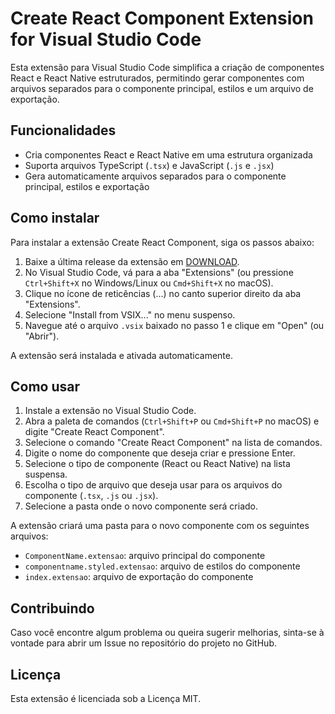 # Create React Component Extension for Visual Studio Code

Esta extensão para Visual Studio Code simplifica a criação de componentes React e React Native estruturados, permitindo gerar componentes com arquivos separados para o componente principal, estilos e um arquivo de exportação.

## Funcionalidades

- Cria componentes React e React Native em uma estrutura organizada
- Suporta arquivos TypeScript (`.tsx`) e JavaScript (`.js` e `.jsx`)
- Gera automaticamente arquivos separados para o componente principal, estilos e exportação

## Como instalar

Para instalar a extensão Create React Component, siga os passos abaixo:

1. Baixe a última release da extensão em [DOWNLOAD](https://github.com/jeandrorc/vscode-create-react-compoente/releases/latest).
2. No Visual Studio Code, vá para a aba "Extensions" (ou pressione `Ctrl+Shift+X` no Windows/Linux ou `Cmd+Shift+X` no macOS).
3. Clique no ícone de reticências (...) no canto superior direito da aba "Extensions".
4. Selecione "Install from VSIX..." no menu suspenso.
5. Navegue até o arquivo `.vsix` baixado no passo 1 e clique em "Open" (ou "Abrir").

A extensão será instalada e ativada automaticamente.


## Como usar

1. Instale a extensão no Visual Studio Code.
2. Abra a paleta de comandos (`Ctrl+Shift+P` ou `Cmd+Shift+P` no macOS) e digite "Create React Component".
3. Selecione o comando "Create React Component" na lista de comandos.
4. Digite o nome do componente que deseja criar e pressione Enter.
5. Selecione o tipo de componente (React ou React Native) na lista suspensa.
6. Escolha o tipo de arquivo que deseja usar para os arquivos do componente (`.tsx`, `.js` ou `.jsx`).
7. Selecione a pasta onde o novo componente será criado.

A extensão criará uma pasta para o novo componente com os seguintes arquivos:

- `ComponentName.extensao`: arquivo principal do componente
- `componentname.styled.extensao`: arquivo de estilos do componente
- `index.extensao`: arquivo de exportação do componente

## Contribuindo

Caso você encontre algum problema ou queira sugerir melhorias, sinta-se à vontade para abrir um Issue no repositório do projeto no GitHub.

## Licença

Esta extensão é licenciada sob a Licença MIT.
